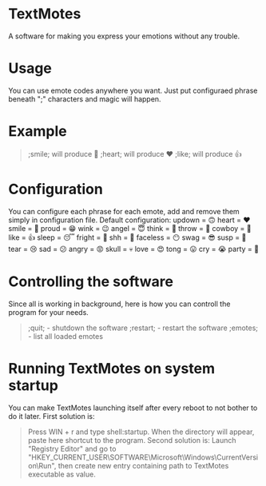 # TextMotes
A software for making you express your emotions without any trouble.

# Usage
You can use emote codes anywhere you want. Just put configuraed phrase beneath ";" characters and magic will happen.

# Example
> ;smile; will produce 🙂
> ;heart; will produce ❤
> ;like; will produce 👍

# Configuration
You can configure each phrase for each emote, add and remove them simply in configuration file.
Default configuration:
  updown = 🙃
  heart = ❤
  smile = 🙂
  proud = 😁
  wink = 😉
  angel = 😇
  think = 🤔
  throw = 🤮
  cowboy = 🤠
  like = 👍
  sleep = 😴
  fright = 😬
  shh = 🤫
  faceless = 😶
  swag = 😎
  susp = 🧐
  tear = 😢
  sad = 😕
  angry = 😡
  skull = 💀
  love = 😍
  tong = 😛
  cry = 😭
  party = 🥳
  
# Controlling the software
Since all is working in background, here is how you can controll the program for your needs.
> ;quit; - shutdown the software
> ;restart; - restart the software
> ;emotes; - list all loaded emotes

# Running TextMotes on system startup
You can make TextMotes launching itself after every reboot to not bother to do it later.
First solution is:
> Press WIN + r and type shell:startup. When the directory will appear, paste here shortcut to the program.
Second solution is:
> Launch "Registry Editor" and go to "HKEY_CURRENT_USER\SOFTWARE\Microsoft\Windows\CurrentVersion\Run", then create new entry containing path to TextMotes executable as value.
